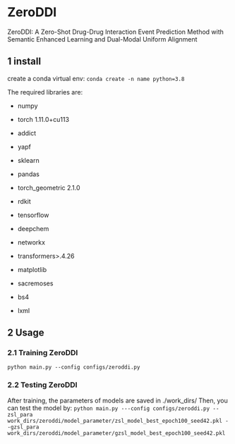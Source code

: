 # ZeroDDI
ZeroDDI: A Zero-Shot Drug-Drug Interaction Event Prediction Method with Semantic Enhanced Learning and Dual-Modal Uniform Alignment

## 1 install 
create a conda virtual env:
`conda create -n name python=3.8`

The required libraries are:

- numpy

- torch 1.11.0+cu113

- addict

- yapf

- sklearn

- pandas

- torch_geometric 2.1.0

- rdkit

- tensorflow

- deepchem

- networkx

- transformers>.4.26

- matplotlib

- sacremoses

- bs4

- lxml

## 2 Usage
### 2.1 Training ZeroDDI
`python main.py --config configs/zeroddi.py
`

### 2.2 Testing ZeroDDI
After training, the parameters of models are saved in ./work_dirs/
Then, you can test the model by:
`python main.py ---config configs/zeroddi.py --zsl_para work_dirs/zeroddi/model_parameter/zsl_model_best_epoch100_seed42.pkl --gzsl_para work_dirs/zeroddi/model_parameter/gzsl_model_best_epoch100_seed42.pkl `



